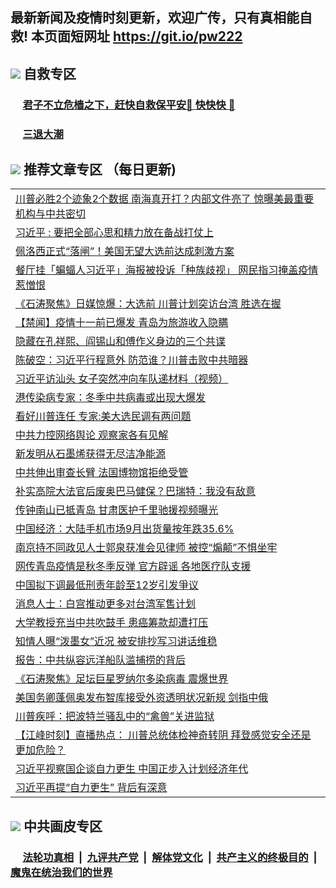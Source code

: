 ## 最新新闻及疫情时刻更新，欢迎广传，只有真相能自救! 本页面短网址 https://git.io/pw222



## <img src="https://img.icons8.com/cute-clipart/2x/circled-right.png">  自救专区

 ### &nbsp;&nbsp;&nbsp;&nbsp; [君子不立危樯之下，赶快自救保平安🍎 快快快 📩](https://github.com/pwgy/td/blob/master/README.md)
 
 ### &nbsp;&nbsp;&nbsp;&nbsp; [三退大潮](https://is.gd/fCPoKo) 
 
## <img src="https://img.icons8.com/cute-clipart/2x/circled-right.png"> 推荐文章专区 （每日更新)

<Table>
<tr><td colspan="2" align="left"><a href="https://llqtwuxq.xhuyd.press/?name=c1233766&key=encdeuyadochlaxz&from=pw2">川普必胜2个迹象2个数据 南海真开打？内部文件亮了 惊曝美最重要机构与中共密切</a></td></tr>
<tr><td colspan="2" align="left"><a href="https://llqtwuxq.xhuyd.press/?name=c1233818&key=encdeuyadochlaxz&from=pw2">习近平 : 要把全部心思和精力放在备战打仗上</a></td></tr>
<tr><td colspan="2" align="left"><a href="https://llqtwuxq.xhuyd.press/?name=c1233837&key=encdeuyadochlaxz&from=pw2">佩洛西正式“落闸”！美国无望大选前达成刺激方案</a></td></tr>
<tr><td colspan="2" align="left"><a href="https://llqtwuxq.xhuyd.press/?name=c1233836&key=encdeuyadochlaxz&from=pw2">餐厅挂「蝙蝠人习近平」海报被投诉「种族歧视」 网民指习掩盖疫情惹憎恨</a></td></tr>
<tr><td colspan="2" align="left"><a href="https://llqtwuxq.xhuyd.press/?name=c1233776&key=encdeuyadochlaxz&from=pw2">《石涛聚焦》日媒惊爆：大选前 川普计划突访台湾 胜选在握</a></td></tr>
<tr><td colspan="2" align="left"><a href="https://llqtwuxq.xhuyd.press/?name=c1233828&key=encdeuyadochlaxz&from=pw2">【禁闻】疫情十一前已爆发 青岛为旅游收入隐瞒</a></td></tr>
<tr><td colspan="2" align="left"><a href="https://llqtwuxq.xhuyd.press/?name=c1233839&key=encdeuyadochlaxz&from=pw2">隐藏在孔祥熙、阎锡山和傅作义身边的三个共谍</a></td></tr>
<tr><td colspan="2" align="left"><a href="https://llqtwuxq.xhuyd.press/?name=c1233845&key=encdeuyadochlaxz&from=pw2">陈破空：习近平行程意外 防范谁？川普击败中共暗器</a></td></tr>
<tr><td colspan="2" align="left"><a href="https://llqtwuxq.xhuyd.press/?name=c1233780&key=encdeuyadochlaxz&from=pw2">习近平访汕头 女子突然冲向车队递材料（视频）</a></td></tr>
<tr><td colspan="2" align="left"><a href="https://llqtwuxq.xhuyd.press/?name=c1233802&key=encdeuyadochlaxz&from=pw2">港传染病专家：冬季中共病毒或出现大爆发</a></td></tr>
<tr><td colspan="2" align="left"><a href="https://llqtwuxq.xhuyd.press/?name=c1233792&key=encdeuyadochlaxz&from=pw2">看好川普连任 专家:美大选民调有两问题</a></td></tr>
<tr><td colspan="2" align="left"><a href="https://llqtwuxq.xhuyd.press/?name=c1233823&key=encdeuyadochlaxz&from=pw2">中共力控网络舆论 观察家各有见解</a></td></tr>
<tr><td colspan="2" align="left"><a href="https://llqtwuxq.xhuyd.press/?name=c1233799&key=encdeuyadochlaxz&from=pw2">新发明从石墨烯获得无尽洁净能源</a></td></tr>
<tr><td colspan="2" align="left"><a href="https://llqtwuxq.xhuyd.press/?name=c1233815&key=encdeuyadochlaxz&from=pw2">中共伸出审查长臂 法国博物馆拒绝受管</a></td></tr>
<tr><td colspan="2" align="left"><a href="https://llqtwuxq.xhuyd.press/?name=c1233835&key=encdeuyadochlaxz&from=pw2">补实高院大法官后废奥巴马健保？巴瑞特：我没有敌意</a></td></tr>
<tr><td colspan="2" align="left"><a href="https://llqtwuxq.xhuyd.press/?name=c1233782&key=encdeuyadochlaxz&from=pw2">传钟南山已抵青岛 甘肃医护千里驰援视频曝光</a></td></tr>
<tr><td colspan="2" align="left"><a href="https://llqtwuxq.xhuyd.press/?name=c1233838&key=encdeuyadochlaxz&from=pw2">中国经济：大陆手机市场9月出货量按年跌35.6%</a></td></tr>
<tr><td colspan="2" align="left"><a href="https://llqtwuxq.xhuyd.press/?name=c1233820&key=encdeuyadochlaxz&from=pw2">南京持不同政见人士郭泉获准会见律师 被控“煽颠”不惧坐牢</a></td></tr>
<tr><td colspan="2" align="left"><a href="https://llqtwuxq.xhuyd.press/?name=c1233797&key=encdeuyadochlaxz&from=pw2">网传青岛疫情是秋冬季反弹 官方辟谣 各地医疗队支援</a></td></tr>
<tr><td colspan="2" align="left"><a href="https://llqtwuxq.xhuyd.press/?name=c1233788&key=encdeuyadochlaxz&from=pw2">中国拟下调最低刑责年龄至12岁引发爭议</a></td></tr>
<tr><td colspan="2" align="left"><a href="https://llqtwuxq.xhuyd.press/?name=c1233821&key=encdeuyadochlaxz&from=pw2">消息人士：白宫推动更多对台湾军售计划</a></td></tr>
<tr><td colspan="2" align="left"><a href="https://llqtwuxq.xhuyd.press/?name=c1233779&key=encdeuyadochlaxz&from=pw2">大学教授充当中共吹鼓手 患癌筹款却遭打压</a></td></tr>
<tr><td colspan="2" align="left"><a href="https://llqtwuxq.xhuyd.press/?name=c1233769&key=encdeuyadochlaxz&from=pw2">知情人曝“泼墨女”近况 被安排抄写习讲话维稳</a></td></tr>
<tr><td colspan="2" align="left"><a href="https://llqtwuxq.xhuyd.press/?name=c1233803&key=encdeuyadochlaxz&from=pw2">报告：中共纵容远洋船队滥捕捞的背后</a></td></tr>
<tr><td colspan="2" align="left"><a href="https://llqtwuxq.xhuyd.press/?name=c1233775&key=encdeuyadochlaxz&from=pw2">《石涛聚焦》足坛巨星罗纳尔多染病毒 震爆世界</a></td></tr>
<tr><td colspan="2" align="left"><a href="https://llqtwuxq.xhuyd.press/?name=c1233819&key=encdeuyadochlaxz&from=pw2">美国务卿蓬佩奥发布智库接受外资透明状况新规 剑指中俄</a></td></tr>
<tr><td colspan="2" align="left"><a href="https://llqtwuxq.xhuyd.press/?name=c1233800&key=encdeuyadochlaxz&from=pw2">川普疾呼：把波特兰骚乱中的“禽兽”关进监狱</a></td></tr>
<tr><td colspan="2" align="left"><a href="https://llqtwuxq.xhuyd.press/?name=c1233774&key=encdeuyadochlaxz&from=pw2">【江峰时刻】直播热点： 川普总统体检神奇转阴 拜登感觉安全还是更加危险？</a></td></tr>
<tr><td colspan="2" align="left"><a href="https://llqtwuxq.xhuyd.press/?name=c1233787&key=encdeuyadochlaxz&from=pw2">习近平视察国企谈自力更生 中国正步入计划经济年代</a></td></tr>
<tr><td colspan="2" align="left"><a href="https://llqtwuxq.xhuyd.press/?name=c1233762&key=encdeuyadochlaxz&from=pw2">习近平再提“自力更生” 背后有深意</a></td></tr>

 </Table>

## <img src="https://img.icons8.com/cute-clipart/2x/circled-right.png"> 中共画皮专区


 ### &nbsp;&nbsp;&nbsp;&nbsp; [法轮功真相](https://github.com/begood0513/basic/blob/master/README.md) &nbsp;|&nbsp; [九评共产党](https://github.com/begood0513/9ping.md/blob/master/README.md) &nbsp;|&nbsp; [解体党文化](https://github.com/begood0513/jtdwh.md/blob/master/README.md)   &nbsp;|&nbsp; [共产主义的终极目的](https://github.com/begood0513/gczydzjmd.md/blob/master/README.md) &nbsp;|&nbsp; [魔鬼在统治我们的世界](https://github.com/begood0513/gczydzjmd.md/blob/master/README.md) 

